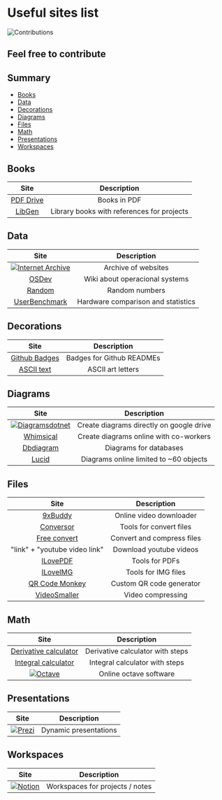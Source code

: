 # Useful sites list
![Contributions](https://img.shields.io/static/v1.svg?label=Contributions&message=Welcome&color=information&style=for-the-badge)
## Feel free to contribute

## Summary
* [Books](#Books)
* [Data](#Data)
* [Decorations](#Decorations)
* [Diagrams](#Diagrams)
* [Files](#Files)
* [Math](#Math)
* [Presentations](#Presentations)
* [Workspaces](#Workspaces)

## Books
Site | Description
:---: | :---:
[PDF Drive](https://www.pdfdrive.com/) | Books in PDF
[LibGen](https://libgen.is/) | Library books with references for projects

## Data
Site | Description
:---: | :---:
[![Internet Archive](https://img.shields.io/badge/Internet%20Archive-666666?style=for-the-badge&logo=internetarchive&logoColor=white)](https://archive.org/web/) | Archive of websites
[OSDev](https://wiki.osdev.org/Expanded_Main_Page) | Wiki about operacional systems
[Random](https://www.random.org/) | Random numbers
[UserBenchmark](https://www.userbenchmark.com/) | Hardware comparison and statistics

## Decorations
Site | Description
:---: | :---:
[Github Badges](https://img.shields.io) | Badges for Github READMEs
[ASCII text](https://patorjk.com/software/taag/#p=display&f=Graffiti&t=Type%20Something%20) | ASCII art letters

## Diagrams
Site | Description
:---: | :---:
[![Diagramsdotnet](https://img.shields.io/badge/Diagrams.net-F08705?style=for-the-badge&logo=diagramsdotnet&logoColor=white)](https://app.diagrams.net) | Create diagrams directly on google drive
[Whimsical](https://whimsical.com/getting-started-5AqaR9JCJc8hHL4QfcsVPt) | Create diagrams online with co-workers
[Dbdiagram](https://dbdiagram.io/d) | Diagrams for databases
[Lucid](https://lucid.app/) | Diagrams online limited to ~60 objects

## Files
Site | Description
:---: | :---:
[9xBuddy](https://9xbuddy.com/) | Online video downloader
[Conversor](https://conversor-pdf.com/konvertieren/) | Tools for convert files
[Free convert](https://www.freeconvert.com/) | Convert and compress files
"link" + "youtube video link" | Download youtube videos
[ILovePDF](https://www.ilovepdf.com/) | Tools for PDFs
[ILoveIMG](https://www.iloveimg.com/) | Tools for IMG files
[QR Code Monkey](https://www.qrcode-monkey.com/) | Custom QR code generator
[VideoSmaller](https://www.videosmaller.com/) | Video compressing

## Math
Site | Description
:---: | :---:
[Derivative calculator](https://www.derivative-calculator.net/) | Derivative calculator with steps
[Integral calculator](https://www.integral-calculator.com/) | Integral calculator with steps
[![Octave](https://img.shields.io/badge/Octave-0790C0?style=for-the-badge&logo=octave&logoColor=white)](https://octave-online.net/) | Online octave software

## Presentations
Site | Description
:---: | :---:
[![Prezi](https://img.shields.io/badge/Prezi-3181FF?style=for-the-badge&logo=prezi&logoColor=white)](https://prezi.com/dashboard/next/#/all) | Dynamic presentations

## Workspaces
Site | Description
:---: | :---:
[![Notion](https://img.shields.io/badge/Notion-000000?style=for-the-badge&logo=notion&logoColor=white)](notion.so) | Workspaces for projects / notes
